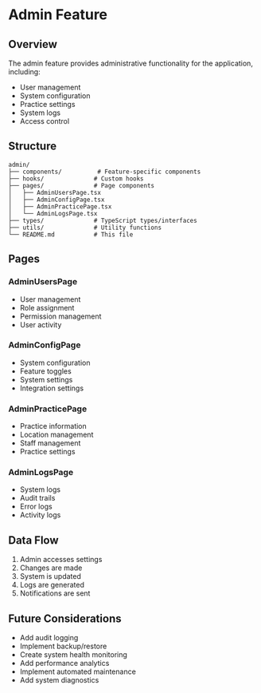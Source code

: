 # Admin Feature

## Overview

The admin feature provides administrative functionality for the application, including:

- User management
- System configuration
- Practice settings
- System logs
- Access control

## Structure

```
admin/
├── components/          # Feature-specific components
├── hooks/              # Custom hooks
├── pages/              # Page components
│   ├── AdminUsersPage.tsx
│   ├── AdminConfigPage.tsx
│   ├── AdminPracticePage.tsx
│   └── AdminLogsPage.tsx
├── types/              # TypeScript types/interfaces
├── utils/              # Utility functions
└── README.md           # This file
```

## Pages

### AdminUsersPage

- User management
- Role assignment
- Permission management
- User activity

### AdminConfigPage

- System configuration
- Feature toggles
- System settings
- Integration settings

### AdminPracticePage

- Practice information
- Location management
- Staff management
- Practice settings

### AdminLogsPage

- System logs
- Audit trails
- Error logs
- Activity logs

## Data Flow

1. Admin accesses settings
2. Changes are made
3. System is updated
4. Logs are generated
5. Notifications are sent

## Future Considerations

- Add audit logging
- Implement backup/restore
- Create system health monitoring
- Add performance analytics
- Implement automated maintenance
- Add system diagnostics
